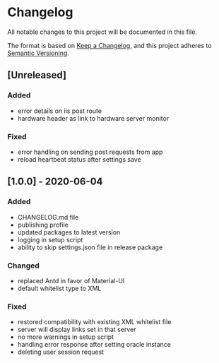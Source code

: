 # Changelog

All notable changes to this project will be documented in this file.

The format is based on [Keep a Changelog](https://keepachangelog.com/en/1.0.0/),
and this project adheres to [Semantic Versioning](https://semver.org/spec/v2.0.0.html).

## [Unreleased]

### Added

- error details on iis post route
- hardware header as link to hardware server monitor

### Fixed

- error handling on sending post requests from app
- reload heartbeat status after settings save

## [1.0.0] - 2020-06-04

### Added

- CHANGELOG.md file
- publishing profile
- updated packages to latest version
- logging in setup script
- ability to skip settings.json file in release package

### Changed

- replaced Antd in favor of Material-UI
- default whitelist type to XML

### Fixed

- restored compatibility with existing XML whitelist file
- server will display links set in that server
- no more warnings in setup script
- handling error response after setting oracle instance
- deleting user session request

<!-- ## [1.0.0] - 2017-06-20 -->
<!-- Added
Changed
Deprecated
Removed
Fixed
Security -->
